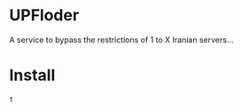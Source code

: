 # UPFloder

A service to bypass the restrictions of 1 to X Iranian servers...

# Install
####
```csharp
t
```
